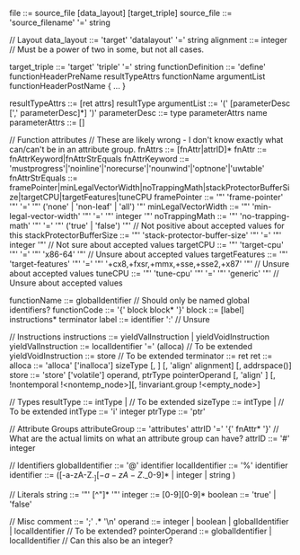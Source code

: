 file ::= source_file [data_layout] [target_triple]
source_file ::= 'source_filename' '=' string

// Layout
data_layout ::= 'target' 'datalayout' '=' string
alignment ::= integer // Must be a power of two in some, but not all cases.

target_triple ::= 'target' 'triple' '=' string
functionDefinition ::= 'define' functionHeaderPreName
       resultTypeAttrs functionName argumentList functionHeaderPostName { ... }
<!-- functionHeaderPreName ::= [linkage] [PreemptionSpecifier] [visibility] [DLLStorageClass] [cconv] -->
resultTypeAttrs ::= [ret attrs] resultType
argumentList ::= '(' [parameterDesc [',' parameterDesc]*] ')'
parameterDesc ::= type parameterAttrs name
parameterAttrs ::= []
<!-- functionHeaderPostName ::= [(unnamed_addr|local_unnamed_addr)] [AddrSpace] [fn Attrs]
       [section "name"] [partition "name"] [comdat [($name)]] [align N]
       [gc] [prefix Constant] [prologue Constant] [personality Constant]
       (!name !N)* -->
// Function attributes
// These are likely wrong - I don't know exactly what can/can't be in an attribute group.
fnAttrs ::= [fnAttr|attrID]*
fnAttr ::= fnAttrKeyword|fnAttrStrEquals
fnAttrKeyword ::= 'mustprogress'|'noinline'|'norecurse'|'nounwind'|'optnone'|'uwtable'
fnAttrStrEquals ::= framePointer|minLegalVectorWidth|noTrappingMath|stackProtectorBufferSize|targetCPU|targetFeatures|tuneCPU
framePointer ::= '"' 'frame-pointer' '"' '=' '"' ('none' | 'non-leaf' | 'all') '"'
minLegalVectorWidth ::= '"' 'min-legal-vector-width' '"' '=' '"' integer '"'
noTrappingMath ::= '"' 'no-trapping-math' '"' '=' '"' ('true' | 'false') '"' // Not positive about accepted values for this
stackProtectorBufferSize ::= '"' 'stack-protector-buffer-size' '"' '=' '"' integer '"' // Not sure about accepted values
targetCPU ::= '"' 'target-cpu' '"' '=' '"' 'x86-64' '"' // Unsure about accepted values
targetFeatures ::= '"' 'target-features' '"' '=' '"' '+cx8,+fxsr,+mmx,+sse,+sse2,+x87' '"' // Unsure about accepted values
tuneCPU ::= '"' 'tune-cpu' '"' '=' '"' 'generic' '"' // Unsure about accepted values

functionName ::= globalIdentifier // Should only be named global identifiers?
functionCode ::= '{' block block* '}'
block ::= [label] instructions* terminator
label ::= identifier ':' // Unsure

// Instructions
instructions ::= yieldValInstruction | yieldVoidInstruction
yieldValInstruction ::= localIdentifier '=' (alloca) // To be extended
yieldVoidInstruction ::= store // To be extended
terminator ::= ret
ret ::= 
alloca ::= 'alloca' ['inalloca'] sizeType [, <ty> <NumElements>] [, 'align' alignment] [, addrspace(<num>)]
store ::= 'store' ['volatile'] <ty> operand, ptrType pointerOperand [, 'align' <alignment>]
       [, !nontemporal !<nontemp_node>][, !invariant.group !<empty_node>]

// Types
resultType ::= intType | // To be extended
sizeType ::= intType | // To be extended
intType ::= 'i' integer
ptrType ::= 'ptr'

// Attribute Groups
attributeGroup ::= 'attributes' attrID '=' '{' fnAttr* '}' // What are the actual limits on what an attribute group can have?
attrID ::= '#' integer

// Identifiers
globalIdentifier ::= '@' identifier
localIdentifier ::= '%' identifier
identifier ::= ([-a-zA-Z$._][-a-zA-Z$._0-9]* | integer | string )

// Literals
string ::= '"' [^"]* '"'
integer ::= [0-9][0-9]*
boolean ::= 'true' | 'false'

// Misc
comment ::= ';' .* '\n'
operand ::= integer | boolean | globalIdentifier | localIdentifier // To be extended?
pointerOperand ::= globalIdentifier | localIdentifier // Can this also be an integer?
